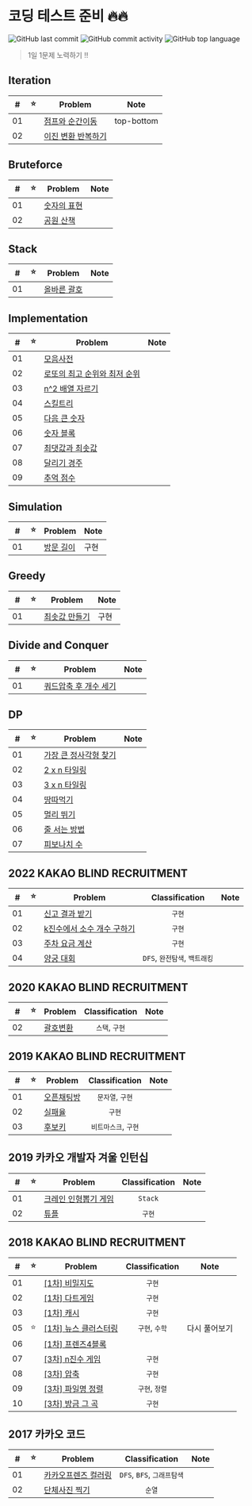 # 코딩 테스트 준비 🔥🔥

![GitHub last commit](https://img.shields.io/github/last-commit/seongho-joo/Algorithm)
![GitHub commit activity](https://img.shields.io/github/commit-activity/m/seongho-joo/Algorithm)
![GitHub top language](https://img.shields.io/github/languages/top/seongho-joo/Algorithm?color=00599C)
> 1일 1문제 노력하기 ‼️

## Iteration

| #   | ⭐   | Problem                                          | Note       |
|-----|-----|--------------------------------------------------|------------|
| 01  |     | [점프와 순간이동](./src/main/java/Iteration/prg12980)   | top-bottom |
| 02  |     | [이진 변환 반복하기](./src/main/java/Iteration/prg17680) |            |

## Bruteforce

| #   | ⭐   | Problem                                       | Note |
|-----|-----|-----------------------------------------------|------|
| 01  |     | [숫자의 표현](./src/main/java/Bruteforce/prg12924) |      |
| 02  |     | [공원 산책](./src/main/java/Bruteforce/prg172928) |      |

## Stack

| #   | ⭐   | Problem                                  | Note |
|-----|-----|------------------------------------------|------|
| 01  |     | [올바른 괄호](./src/main/java/Stack/prg12909) |      |

## Implementation

| #  | ⭐ | Problem                                                     | Note |
|----|---|-------------------------------------------------------------|------|
| 01 |   | [모음사전](./src/main/java/Implementation/모음사전)                 |      |
| 02 |   | [로또의 최고 순위와 최저 순위](./src/main/java/Implementation/prg77484) |      |
| 03 |   | [n^2 배열 자르기](./src/main/java/Implementation/prg87390)       |      |
| 04 |   | [스킬트리](./src/main/java/Implementation/prg49993)             |      |
| 05 |   | [다음 큰 숫자](./src/main/java/Implementation/prg12911)          |      |
| 06 |   | [숫자 블록](./src/main/java/Implementation/prg12923)            |      |
| 07 |   | [최댓값과 최솟값](./src/main/java/Implementation/prg12939)         |      |
| 08 |   | [달리기 경주](./src/main/java/Implementation/prg178871)          |      |
| 09 |   | [추억 점수](./src/main/java/Implementation/prg176963)           |      |

## Simulation

| #   | ⭐   | Problem                                      | Note |
|-----|-----|----------------------------------------------|------|
| 01  |     | [방문 길이](./src/main/java/Simulation/prg49994) | 구현   |

## Greedy

| #   | ⭐   | Problem                                    | Note |
|-----|-----|--------------------------------------------|------|
| 01  |     | [최솟값 만들기](./src/main/java/Greedy/prg12941) | 구현   |

## Divide and Conquer

| #   | ⭐   | Problem                                                   | Note |
|-----|-----|-----------------------------------------------------------|------|
| 01  |     | [쿼드압축 후 개수 세기](./src/main/java/DivideAndConquer/prg68936) |

## DP

| #   | ⭐   | Problem                                     | Note |
|-----|-----|---------------------------------------------|------|
| 01  |     | [가장 큰 정사각형 찾기](./src/main/java/DP/prg12905) |
| 02  |     | [2 x n 타일링](./src/main/java/DP/prg12900)    |
| 03  |     | [3 x n 타일링](./src/main/java/DP/prg12902)    |
| 04  |     | [땅따먹기](./src/main/java/DP/prg12913)         |
| 05  |     | [멀리 뛰기](./src/main/java/DP/prg12914)        |
| 06  |     | [줄 서는 방법](./src/main/java/DP/prg12936)      |
| 07  |     | [피보나치 수](./src/main/java/DP/prg12945)       |

## 2022 KAKAO BLIND RECRUITMENT

|  #  |  ⭐  | Problem                                                             |    Classification     |  Note   |
|:---:|:---:|---------------------------------------------------------------------|:---------------------:|:-------:|
| 01  |     | [신고 결과 받기](./src/main/java/_2022_KAKAO_BLIND_RECRUITMENT/P1)        |         `구현`          |         |
| 02  |     | [k진수에서 소수 개수 구하기](./src/main/java/_2022_KAKAO_BLIND_RECRUITMENT/P2) |         `구현`          |         |
| 03  |     | [주차 요금 계산](./src/main/java/_2022_KAKAO_BLIND_RECRUITMENT/P3)        |         `구현`          |         |
| 04  |     | [양궁 대회](./src/main/java/_2022_KAKAO_BLIND_RECRUITMENT/P4)           | `DFS`, `완전탐색`, `백트래킹` |         |

## 2020 KAKAO BLIND RECRUITMENT

|  #  |  ⭐  | Problem                                                  | Classification |  Note   |
|:---:|:---:|----------------------------------------------------------|:--------------:|:-------:|
| 02  |     | [괄호변환](./src/main/java/_2020_KAKAO_BLIND_RECRUITMENT/P2) |   `스택`, `구현`   |         |

## 2019 KAKAO BLIND RECRUITMENT

|  #  |  ⭐  | Problem                                                   | Classification |  Note   |
|:---:|:---:|-----------------------------------------------------------|:--------------:|:-------:|
| 01  |     | [오픈채팅방](./src/main/java/_2019_KAKAO_BLIND_RECRUITMENT/P1) |  `문자열`, `구현`   |         |
| 02  |     | [실패율](./src/main/java/_2019_KAKAO_BLIND_RECRUITMENT/P2)   |      `구현`      |         |
| 03  |     | [후보키](./src/main/java/_2019_KAKAO_BLIND_RECRUITMENT/P3)   | `비트마스크`, `구현`  |         |

## 2019 카카오 개발자 겨울 인턴십

|  #  |  ⭐  | Problem                                                | Classification |  Note   |
|:---:|:---:|--------------------------------------------------------|:--------------:|:-------:|
| 01  |     | [크레인 인형뽑기 게임](./src/main/java/_2019_카카오_개발자_겨울_인턴십/P1) |    `Stack`     |         |
| 02  |     | [튜플](./src/main/java/_2019_카카오_개발자_겨울_인턴십/P2)          |      `구현`      |         |

## 2018 KAKAO BLIND RECRUITMENT

|  #  |  ⭐  | Problem                                                             | Classification |  Note   |
|:---:|:---:|---------------------------------------------------------------------|:--------------:|:-------:|
| 01  |     | [[1차] 비밀지도](./src/main/java/_2018_KAKAO_BLIND_RECRUITMENT/P1)       |      `구현`      |         |
| 02  |     | [[1차] 다트게임](./src/main/java/_2018_KAKAO_BLIND_RECRUITMENT/P2)       |      `구현`      |         |
| 03  |     | [[1차] 캐시](./src/main/java/_2018_KAKAO_BLIND_RECRUITMENT/P3)         |      `구현`      |         |
| 05  |  ⭐  | [[1차] 뉴스 클러스터링](./src/main/java/_2018_KAKAO_BLIND_RECRUITMENT/P5)   |   `구현`, `수학`   | 다시 풀어보기 |
| 06  |     | [[1차] 프렌즈4블록](./src/main/java/_2018_KAKAO_BLIND_RECRUITMENT/P6)     |                |         |
| 07  |     | [[3차] n진수 게임](./src/main/java/_2018_KAKAO_BLIND_RECRUITMENT/_3차/P1) |      `구현`      |         |
| 08  |     | [[3차] 압축](./src/main/java/_2018_KAKAO_BLIND_RECRUITMENT/_3차/P2)     |      `구현`      |         |
| 09  |     | [[3차] 파일명 정렬](./src/main/java/_2018_KAKAO_BLIND_RECRUITMENT/_3차/P3) |   `구현`, `정렬`   |         |
| 10  |     | [[3차] 방금 그 곡](./src/main/java/_2018_KAKAO_BLIND_RECRUITMENT/_3차/P4) |      `구현`      |         |

## 2017 카카오 코드

|  #  | ⭐   | Problem                                       |    Classification     | Note |
|:---:|-----|-----------------------------------------------|:---------------------:|------|
| 01  |     | [카카오프렌즈 컬러링](./src/main/java/_2017_카카오_코드/예선) | `DFS`, `BFS`, `그래프탐색` |      |
| 02  |     | [단체사진 찍기](./src/main/java/_2017_카카오_코드/본선)    |         `순열`          |      |


